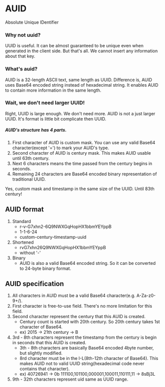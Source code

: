 # AUID

Absolute Unique IDentifier

### Why not uuid?

UUID is useful. It can be almost guaranteed to be unique even when generated in the client side. But that's all. We cannot insert any information about that key.

### What's auid?

AUID is a 32-length ASCII text, same length as UUID. Difference is, AUID uses Base64 encoded string instead of hexadecimal string. It enables AUID to contain more information in the same length.

### Wait, we don't need larger UUID!

Right, UUID is large enough. We don't need more.
AUID is not a just larger UUID. It's format is little bit complicate then UUID.

##### AUID's structure has 4 parts.

1. First character of AUID is custom mask. You can use any valid Base64 character(except '=') to mark your AUID's type.
1. Second character of AUID is century mask. This makes AUID usable until 63th century.
1. Next 6 characters means the time passed from the century begins in seconds.
1. Remaining 24 characters are Base64 encoded binary representation of traditional UUID.

Yes, custom mask and timestamp in the same size of the UUID. Until 83th century!

## AUID format

1. Standard
    - r-v-G7xhn2-6Q9NWXGqHopHX1bbmYEYppB
    - 1-1-6-24
    - custom-century-timestamp-uuid
1. Shortened
    - rvG7xhn26Q9NWXGqHopHX1bbmYEYppB
    - without '-'
1. Binary
    - AUID is also a valid Base64 encoded string. So it can be converted to 24-byte binary format.

## AUID specification

1. All characters in AUID must be a valid Base64 character(e.g. A-Za-z0-9+/).
1. First character is free-to-use field. There's no more limitation for this field.
1. Second character represent the century that this AUID is created.
    - Century count is started with 20th century. So 20th century takes 1st character of Base64.
    - ex) 2015 -> 21th century -> B
1. 3rd - 8th characters represent the timestamp from the century is begin in seconds that this AUID is created.
    - 3th - 8th characters are basically Base64 encoded 4byte number, but slightly modified.
    - 8rd character must be in the I-L(8th-12th character of Base64). This makes AUID not to valid UUID string(hexadecimal code never contains that character).
    - ex) 40726941 -> 0b 111100,101100,000001,100011,110111,11 -> 8sBj3L
1. 9th - 32th characters represent uid same as UUID range.
